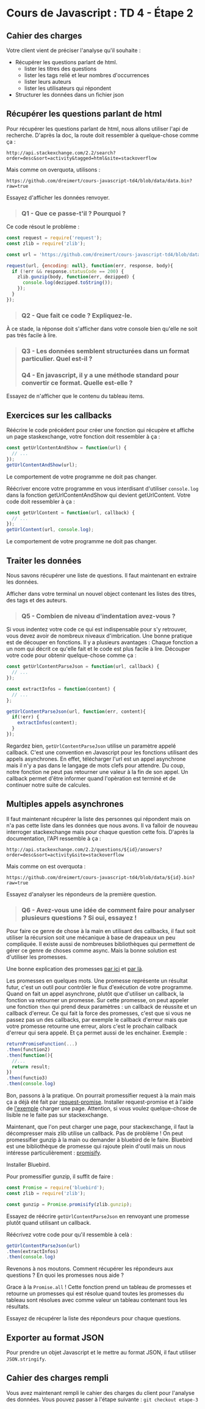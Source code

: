 # Cours de Javascript : TD 4 - Étape 2

## Cahier des charges

Votre client vient de préciser l'analyse qu'il souhaite :

* Récupérer les questions parlant de html.
  * lister les titres des questions
  * lister les tags relié et leur nombres d'occurrences
  * lister leurs auteurs
  * lister les utilisateurs qui répondent
* Structurer les données dans un fichier json

## Récupérer les questions parlant de html

Pour récupérer les questions parlant de html, nous allons utiliser l'api de recherche. D'après la doc, la route doit ressembler à quelque-chose comme ça :

    http://api.stackexchange.com/2.2/search?order=desc&sort=activity&tagged=html&site=stackoverflow

Mais comme on overquota, utilisons :

    https://github.com/dreimert/cours-javascript-td4/blob/data/data.bin?raw=true

Essayez d'afficher les données renvoyer.

> ### Q1 - Que ce passe-t'il ? Pourquoi ?

Ce code résout le problème :

```Javascript
const request = require('request');
const zlib = require('zlib');

const url = 'https://github.com/dreimert/cours-javascript-td4/blob/data/data.bin?raw=true';

request(url, {encoding: null}, function(err, response, body){
  if (!err && response.statusCode == 200) {
    zlib.gunzip(body, function(err, dezipped) {
      console.log(dezipped.toString());
    });
  }
});
```

> ### Q2 - Que fait ce code ? Expliquez-le.

À ce stade, la réponse doit s'afficher dans votre console bien qu'elle ne soit pas très facile à lire.

> ### Q3 - Les données semblent structurées dans un format particulier. Quel est-il ?
> ### Q4 - En javascript, il y a une méthode standard pour convertir ce format. Quelle est-elle ?

Essayez de n'afficher que le contenu du tableau items.

## Exercices sur les callbacks

Réécrire le code précédent pour créer une fonction qui récupère et affiche un page staskexchange, votre fonction doit ressembler à ça :

```Javascript
const getUrlContentAndShow = function(url) {
  // ...
});
getUrlContentAndShow(url);
```

Le comportement de votre programme ne doit pas changer.

Réécriver encore votre programme en vous interdisant d'utiliser `console.log` dans la fonction getUrlContentAndShow qui devient getUrlContent. Votre code doit ressembler à ça :

```Javascript
const getUrlContent = function(url, callback) {
  // ...
});
getUrlContent(url, console.log);
```

Le comportement de votre programme ne doit pas changer.

## Traiter les données

Nous savons récupérer une liste de questions. Il faut maintenant en extraire les données.

Afficher dans votre terminal un nouvel object contenant les listes des titres, des tags et des auteurs.

> ### Q5 - Combien de niveau d'indentation avez-vous ?

Si vous indentez votre code ce qui est indispensable pour s'y retrouver, vous devez avoir de nombreux niveaux d'imbrication. Une bonne pratique est de découper en fonctions. Il y a plusieurs avantages : Chaque fonction a un nom qui décrit ce qu'elle fait et le code est plus facile à lire. Découper votre code pour obtenir quelque-chose comme ça :

```Javascript
const getUrlContentParseJson = function(url, callback) {
  // ...
});

const extractInfos = function(content) {
  // ...
};

getUrlContentParseJson(url, function(err, content){
  if(!err) {
    extractInfos(content);
  }
});
```

Regardez bien, `getUrlContentParseJson` utilise un paramètre appelé callback. C'est une convention en Javascript pour les fonctions utilisant des appels asynchrones. En effet, télécharger l'url est un appel asynchrone mais il n'y a pas dans le langage de mots clefs pour attendre. Du coup, notre fonction ne peut pas retourner une valeur à la fin de son appel. Un callback permet d'être informer quand l'opèration est terminé et de continuer notre suite de calcules.

## Multiples appels asynchrones

Il faut maintenant récupérer la liste des personnes qui répondent mais on n'a pas cette liste dans les données que nous avons. Il va falloir de nouveau interroger stackexchange mais pour chaque question cette fois. D'après la documentation, l'API ressemble à ça :

    http://api.stackexchange.com/2.2/questions/${id}/answers?order=desc&sort=activity&site=stackoverflow

Mais comme on est overquota :

    https://github.com/dreimert/cours-javascript-td4/blob/data/${id}.bin?raw=true

Essayez d'analyser les répondeurs de la première question.

> ### Q6 - Avez-vous une idée de comment faire pour analyser plusieurs questions ? Si oui, essayez !

Pour faire ce genre de chose à la main en utilisant des callbacks, il faut soit utiliser la récursion soit une mécanique à base de drapeaux un peu compliquée. Il existe aussi de nombreuses bibliothèques qui permettent de gérer ce genre de choses comme async. Mais la bonne solution est d'utiliser les promesses.

Une bonne explication des promesses [par ici](https://developers.google.com/web/fundamentals/getting-started/primers/promises) et [par là](https://developer.mozilla.org/fr/docs/Web/JavaScript/Reference/Objets_globaux/Promise).

Les promesses en quelques mots. Une promesse représente un résultat futur, c'est un outil pour contrôler le flux d'exécution de votre programme. Quand on fait un appel asynchrone, plutôt que d'utiliser un callback, la fonction va retourner un promesse. Sur cette promesse, on peut appeler une fonction `then` qui prend deux paramètres : un callback de réussite et un callback d'erreur. Ce qui fait la force des promesses, c'est que si vous ne passez pas un des callbacks, par exemple le callback d'erreur mais que votre promesse retourne une erreur, alors c'est le prochain callback d'erreur qui sera appelé. Et ça permet aussi de les enchainer. Exemple :

```JavaScript
returnPromiseFunction(...)
.then(function2)
.then(function(){
  //...
  return result;
})
.then(functio3)
.then(console.log)
```

Bon, passons à la pratique. On pourrait promessifier request à la main mais ça a déjà été fait par [request-promise](https://github.com/request/request-promise). Installer request-promise et à l'aide de [l'exemple](https://github.com/request/request-promise#crawl-a-webpage) charger une page. Attention, si vous voulez quelque-chose de lisible ne le faite pas sur stackexchange.

Maintenant, que l'on peut charger une page, pour stackexchange, il faut la décompresser mais zlib utilise un callback. Pas de problème ! On peut promessifier gunzip à la main ou demander à bluebird de le faire. Bluebird est une bibliothèque de promesse qui rajoute plein d'outil mais un nous intéresse particulièrement : [promisify](http://bluebirdjs.com/docs/api/promise.promisify.html).

Installer Bluebird.

Pour promessifier gunzip, il suffit de faire :

```Javascript
const Promise = require('bluebird');
const zlib = require('zlib');

const gunzip = Promise.promisify(zlib.gunzip);
```

Essayez de réécrire `getUrlContentParseJson` en renvoyant une promesse plutôt quand utilisant un callback.

Réécrivez votre code pour qu'il ressemble à celà :

```Javascript
getUrlContentParseJson(url)
.then(extractInfos)
.then(console.log)
```

Revenons à nos moutons. Comment récupérer les répondeurs aux questions ? En quoi les promesses nous aide ?

Grace à la `Promise.all` ! Cette fonction prend un tableau de promesses et retourne un promesses qui est résolue quand toutes les promesses du tableau sont résolues avec comme valeur un tableau contenant tous les résultats.

Essayez de récupérer la liste des répondeurs pour chaque questions.

## Exporter au format JSON

Pour prendre un objet Javascript et le mettre au format JSON, il faut utiliser `JSON.stringify`.

## Cahier des charges rempli

Vous avez maintenant rempli le cahier des charges du client pour l'analyse des données. Vous pouvez passer à l'étape suivante : `git checkout etape-3`
